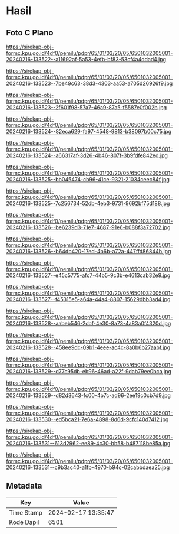 # Hasil

## Foto C Plano

https://sirekap-obj-formc.kpu.go.id/4df0/pemilu/pdpr/65/01/03/20/05/6501032005001-20240216-133522--a11692af-5a53-4efb-bf83-53cf4a4ddad4.jpg

https://sirekap-obj-formc.kpu.go.id/4df0/pemilu/pdpr/65/01/03/20/05/6501032005001-20240216-133523--7be49c63-38d3-4303-aa53-a705d26926f9.jpg

https://sirekap-obj-formc.kpu.go.id/4df0/pemilu/pdpr/65/01/03/20/05/6501032005001-20240216-133523--2f601f98-57a7-46a9-87a5-f5587e0f002b.jpg

https://sirekap-obj-formc.kpu.go.id/4df0/pemilu/pdpr/65/01/03/20/05/6501032005001-20240216-133524--82eca629-fa97-4548-9813-b38097b00c75.jpg

https://sirekap-obj-formc.kpu.go.id/4df0/pemilu/pdpr/65/01/03/20/05/6501032005001-20240216-133524--a66317af-3d26-4b46-807f-3b9fdfe842ed.jpg

https://sirekap-obj-formc.kpu.go.id/4df0/pemilu/pdpr/65/01/03/20/05/6501032005001-20240216-133525--bb045474-cb96-41ce-9321-21034ceec84f.jpg

https://sirekap-obj-formc.kpu.go.id/4df0/pemilu/pdpr/65/01/03/20/05/6501032005001-20240216-133525--7c256734-52db-4eb3-9731-9692bf75d188.jpg

https://sirekap-obj-formc.kpu.go.id/4df0/pemilu/pdpr/65/01/03/20/05/6501032005001-20240216-133526--be6239d3-71e7-4687-91e6-b088f3a72702.jpg

https://sirekap-obj-formc.kpu.go.id/4df0/pemilu/pdpr/65/01/03/20/05/6501032005001-20240216-133526--b64db420-17ed-4b6b-a72a-447ffd86844b.jpg

https://sirekap-obj-formc.kpu.go.id/4df0/pemilu/pdpr/65/01/03/20/05/6501032005001-20240216-133527--e45c5775-afc7-44b5-9c3b-e4613cab32e9.jpg

https://sirekap-obj-formc.kpu.go.id/4df0/pemilu/pdpr/65/01/03/20/05/6501032005001-20240216-133527--f45315e5-a64a-44a4-8807-15629dbb3ad4.jpg

https://sirekap-obj-formc.kpu.go.id/4df0/pemilu/pdpr/65/01/03/20/05/6501032005001-20240216-133528--aabeb546-2cbf-4e30-8a73-4a83a0f4320d.jpg

https://sirekap-obj-formc.kpu.go.id/4df0/pemilu/pdpr/65/01/03/20/05/6501032005001-20240216-133528--458ee9dc-09b1-4eee-ac4c-8a0b6b27aabf.jpg

https://sirekap-obj-formc.kpu.go.id/4df0/pemilu/pdpr/65/01/03/20/05/6501032005001-20240216-133529--d77c95db-eb96-46ad-a22f-9dab79ee0bca.jpg

https://sirekap-obj-formc.kpu.go.id/4df0/pemilu/pdpr/65/01/03/20/05/6501032005001-20240216-133529--d82d3643-fc00-4b7c-ad96-2ee19c0cb7d9.jpg

https://sirekap-obj-formc.kpu.go.id/4df0/pemilu/pdpr/65/01/03/20/05/6501032005001-20240216-133530--ed5bca21-7e6a-4898-8d6d-9cfc140d7412.jpg

https://sirekap-obj-formc.kpu.go.id/4df0/pemilu/pdpr/65/01/03/20/05/6501032005001-20240216-133531--613d2962-ee89-4c30-bb58-b487118be85a.jpg

https://sirekap-obj-formc.kpu.go.id/4df0/pemilu/pdpr/65/01/03/20/05/6501032005001-20240216-133531--c9b3ac40-a1fb-4970-b94c-02cabbdaea25.jpg


## Metadata

| Key        | Value               |
| ---------- | ------------------- |
| Time Stamp | 2024-02-17 13:35:47 |
| Kode Dapil | 6501                |




